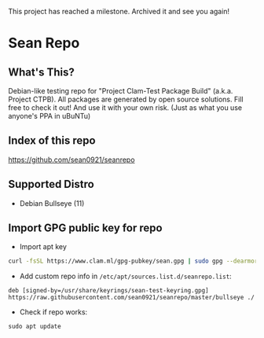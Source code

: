 This project has reached a milestone.  Archived it and see you again!

# Sean Repo
## What's This?
Debian-like testing repo for "Project Clam-Test Package Build" (a.k.a. Project CTPB).  All packages are generated by open source solutions.  Fill free to check it out!  And use it with your own risk. (Just as what you use anyone's PPA in uBuNTu)

## Index of this repo
<https://github.com/sean0921/seanrepo>

## Supported Distro
* Debian Bullseye (11)

## Import GPG public key for repo
* Import apt key
```bash
curl -fsSL https://www.clam.ml/gpg-pubkey/sean.gpg | sudo gpg --dearmor -o  /usr/share/keyrings/sean-test-keyring.gpg
```

* Add custom repo info in `/etc/apt/sources.list.d/seanrepo.list`:
```
deb [signed-by=/usr/share/keyrings/sean-test-keyring.gpg] https://raw.githubusercontent.com/sean0921/seanrepo/master/bullseye ./
```

* Check if repo works:
```
sudo apt update
```
